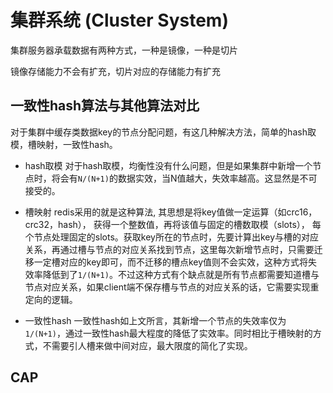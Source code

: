 # 集群系统 (Cluster System)

集群服务器承载数据有两种方式，一种是镜像，一种是切片

镜像存储能力不会有扩充，切片对应的存储能力有扩充

## 一致性hash算法与其他算法对比

对于集群中缓存类数据key的节点分配问题，有这几种解决方法，简单的hash取模，槽映射，一致性hash。

- hash取模
对于hash取模，均衡性没有什么问题，但是如果集群中新增一个节点时，将会有`N/(N+1)`的数据实效，当N值越大，失效率越高。这显然是不可接受的。

- 槽映射
redis采用的就是这种算法, 其思想是将key值做一定运算（如crc16， crc32，hash）， 获得一个整数值，再将该值与固定的槽数取模（slots）， 每个节点处理固定的slots。获取key所在的节点时，先要计算出key与槽的对应关系，再通过槽与节点的对应关系找到节点，这里每次新增节点时，只需要迁移一定槽对应的key即可，而不迁移的槽点key值则不会实效，这种方式将失效率降低到了`1/(N+1)`。不过这种方式有个缺点就是所有节点都需要知道槽与节点对应关系，如果client端不保存槽与节点的对应关系的话，它需要实现重定向的逻辑。

- 一致性hash
一致性hash如上文所言，其新增一个节点的失效率仅为`1/(N+1)`，通过一致性hash最大程度的降低了实效率。同时相比于槽映射的方式，不需要引人槽来做中间对应，最大限度的简化了实现。

## CAP
